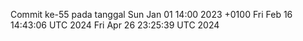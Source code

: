 Commit ke-55 pada tanggal Sun Jan 01 14:00 2023 +0100
Fri Feb 16 14:43:06 UTC 2024
Fri Apr 26 23:25:39 UTC 2024
